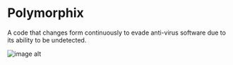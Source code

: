 # Polymorphix
A code that changes form continuously to evade anti-virus software due to its ability to be undetected.


![image alt](https://github.com/LimoJK/Polymorphism/blob/f37ad1cfd2e71a0bae1bf815b0cbf9eb7fce75c1/Screenshot%202025-01-20%20180427.png)
